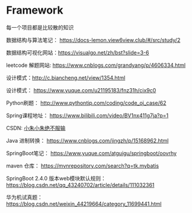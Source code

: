 # Framework
每一个项目都是比较散的知识

数据结构与算法笔记： https://docs-lemon.view6view.club/#/src/study/2

数据结构可视化网站：https://visualgo.net/zh/bst?slide=3-6

leetcode 解题网站: https://www.cnblogs.com/grandyang/p/4606334.html

设计模式：http://c.biancheng.net/view/1354.html

设计模式： https://www.yuque.com/u21195183/fnz31h/cix9c0

Python刷题： http://www.pythontip.com/coding/code_oj_case/62

Spring课程地址： https://www.bilibili.com/video/BV1nx411g7ja?p=1

CSDN: [小朱小朱绝不服输](https://blog.csdn.net/weixin_44052055)

Java 进制转换： https://www.cnblogs.com/jingzh/p/15168962.html

SpringBoot笔记： https://www.yuque.com/atguigu/springboot/oovrhy

maven 仓库： https://mvnrepository.com/search?q=tk.mybatis

SpringBoot 2.4.0 版本web模块默认规则： https://blog.csdn.net/qq_43240702/article/details/111032361

华为机试真题： https://blog.csdn.net/weixin_44219664/category_11699441.html
